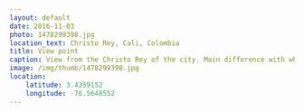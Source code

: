 ```yaml
---
layout: default
date: 2016-11-03
photo: 1478299398.jpg
location_text: Christo Rey, Cali, Colombia
title: View point
caption: View from the Christo Rey of the city. Main difference with what I have seen so far in Colombia? It is so flat! The city is not built in the mountains but next to them.
image: /img/thumb/1478299398.jpg
location:
    latitude: 3.4359152
    longitude: -76.5648552
---
```

